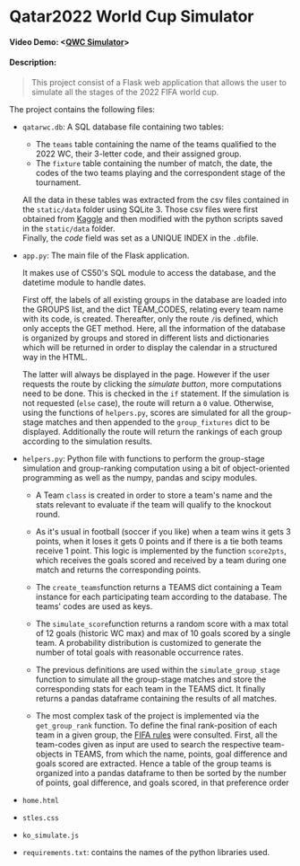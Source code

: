 # Qatar2022 World Cup Simulator
#### Video Demo:  <[QWC Simulator](https://youtu.be/xfvCNBkWF8U)>
#### Description: 

> This project consist of a Flask web application that allows the user to simulate all the stages of the 2022 FIFA world cup.


The project contains the following files:

* `qatarwc.db`: A SQL database file containing two tables:
  - The `teams` table containing the name of the teams qualified to the 2022 WC, their 3-letter code, and their assigned group.
  - The `fixture` table containing the number of match, the date, the codes of the two teams playing and the correspondent stage of the tournament.

  All the data in these tables was extracted from the csv files contained in the `static/data` folder using SQLite 3. 
  Those csv files were first obtained from [Kaggle](https://www.kaggle.com/datasets/amineteffal/qatar2022worldcupschudule?resource=download) and then modified with the python scripts saved in the `static/data` folder. <br>
  Finally, the *code* field was set as a UNIQUE INDEX in the `.db`file.
  
* `app.py`: The main file of the Flask application. 

  It makes use of CS50's SQL module to access the database, and the datetime module to handle dates.

  First off, the labels of all existing groups in the database are loaded into the GROUPS list, and the dict TEAM_CODES, relating every team name with its code, is created. Thereafter, only the route `/`is defined, which only accepts the GET method.
  Here, all the information of the database is organized by groups and stored in different lists and dictionaries which will be returned in order to display the calendar in a structured way in the HTML.

  The latter will always be displayed in the page. However if the user requests the route by clicking the *simulate button*, more computations need to be done. This is checked in the `if` statement. If the simulation is not requested (`else` case), the route will return a `0` value. 
  Otherwise, using the functions of `helpers.py`, scores are simulated for all the group-stage matches and then appended to the `group_fixtures` dict to be displayed.
  Additionally the route will return the rankings of each group according to the simulation results.
  
* `helpers.py`: Python file with functions to perform the group-stage simulation and group-ranking computation using a bit of object-oriented programming as well as the numpy, pandas and scipy modules.

  - A Team `class` is created in order to store a team's name and the stats relevant to evaluate if the team will qualify to the knockout round.
  
  - As it's usual in football (soccer if you like) when a team wins it gets 3 points, when it loses it gets 0 points and if there is a tie both teams receive 1 point. This logic is implemented by the function `score2pts`, which receives the goals scored and received by a team during one match and returns the corresponding points.
  - The `create_teams`function returns a TEAMS dict containing a Team instance for each participating team according to the database. The teams' codes are used as keys.
  - The `simulate_score`function returns a random score with a max total of 12 goals (historic WC max) and max of 10 goals scored by a single team. A probability distribution is customized to generate the number of total goals with reasonable occurrence rates.
  - The previous definitions are used within the `simulate_group_stage` function to simulate all the group-stage matches and store the corresponding stats for each team in the TEAMS dict. It finally returns a pandas dataframe containing the results of all matches.
  - The most complex task of the project is implemented via the `get_group_rank` function. 
  To define the final rank-position of each team in a given group, the [FIFA rules](https://digitalhub.fifa.com/m/2744a0a5e3ded185/original/FIFA-World-Cup-Qatar-2022-Regulations_EN.pdf) were consulted.
  First, all the team-codes given as input are used to search the respective team-objects in TEAMS, from which the name, points, goal difference and goals scored are extracted.
  Hence a table of the group teams is organized into a pandas dataframe to then be sorted by the number of points, goal difference, and goals scored, in that preference order

* `home.html`
* `stles.css`
* `ko_simulate.js`

* `requirements.txt`: contains the names of the python libraries used.
